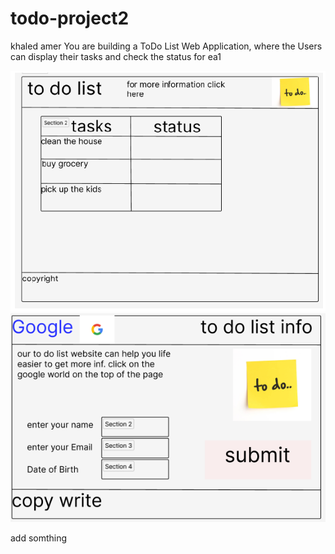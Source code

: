 # todo-project2

khaled amer
You are building a ToDo List Web Application, where the Users can display their tasks and check the status for ea1

![wirefreame](WIREFRAME1.png)
![wireframe2](WIREFRAME2.png)


add somthing